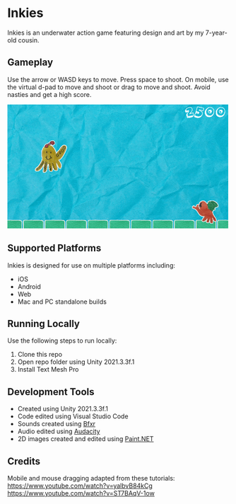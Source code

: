 # Inkies
Inkies is an underwater action game featuring design and art by my 7-year-old cousin.

## Gameplay
Use the arrow or WASD keys to move. Press space to shoot. On mobile, use the virtual d-pad to move and shoot or drag to move and shoot. Avoid nasties and get a high score.

![Inkies gameplay](https://github.com/mklewandowski/inkies/blob/main/Assets/Images/inkies-gameplay.gif?raw=true)

## Supported Platforms
Inkies is designed for use on multiple platforms including:
- iOS
- Android
- Web
- Mac and PC standalone builds

## Running Locally
Use the following steps to run locally:
1. Clone this repo
2. Open repo folder using Unity 2021.3.3f.1
3. Install Text Mesh Pro

## Development Tools
- Created using Unity 2021.3.3f.1
- Code edited using Visual Studio Code
- Sounds created using [Bfxr](https://www.bfxr.net/)
- Audio edited using [Audacity](https://www.audacityteam.org/)
- 2D images created and edited using [Paint.NET](https://www.getpaint.net/)

## Credits
Mobile and mouse dragging adapted from these tutorials:
https://www.youtube.com/watch?v=yalbvB84kCg
https://www.youtube.com/watch?v=ST7BAqV-1ow